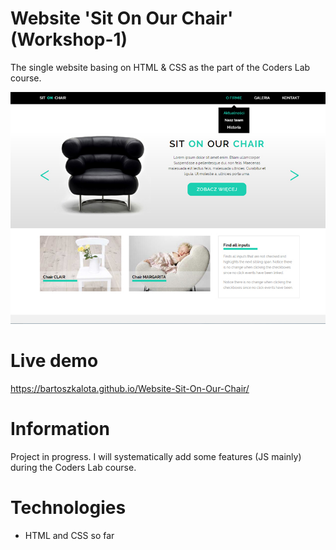 # Website 'Sit On Our Chair' (Workshop-1)
The single website basing on HTML & CSS as the part of the Coders Lab course.

![Project screenshot](/images/project_screen.jpg)

# Live demo
https://bartoszkalota.github.io/Website-Sit-On-Our-Chair/

# Information
Project in progress. I will systematically add some features (JS mainly) during the Coders Lab course.

# Technologies
* HTML and CSS so far